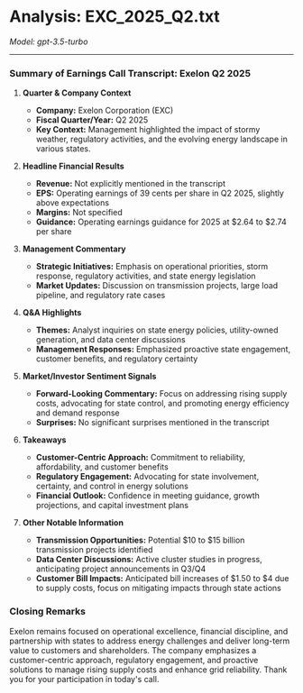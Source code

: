 # Analysis: EXC_2025_Q2.txt

*Model: gpt-3.5-turbo*

---

### Summary of Earnings Call Transcript: Exelon Q2 2025

1. **Quarter & Company Context**
   - **Company:** Exelon Corporation (EXC)
   - **Fiscal Quarter/Year:** Q2 2025
   - **Key Context:** Management highlighted the impact of stormy weather, regulatory activities, and the evolving energy landscape in various states.

2. **Headline Financial Results**
   - **Revenue:** Not explicitly mentioned in the transcript
   - **EPS:** Operating earnings of 39 cents per share in Q2 2025, slightly above expectations
   - **Margins:** Not specified
   - **Guidance:** Operating earnings guidance for 2025 at $2.64 to $2.74 per share

3. **Management Commentary**
   - **Strategic Initiatives:** Emphasis on operational priorities, storm response, regulatory activities, and state energy legislation
   - **Market Updates:** Discussion on transmission projects, large load pipeline, and regulatory rate cases

4. **Q&A Highlights**
   - **Themes:** Analyst inquiries on state energy policies, utility-owned generation, and data center discussions
   - **Management Responses:** Emphasized proactive state engagement, customer benefits, and regulatory certainty

5. **Market/Investor Sentiment Signals**
   - **Forward-Looking Commentary:** Focus on addressing rising supply costs, advocating for state control, and promoting energy efficiency and demand response
   - **Surprises:** No significant surprises mentioned in the transcript

6. **Takeaways**
   - **Customer-Centric Approach:** Commitment to reliability, affordability, and customer benefits
   - **Regulatory Engagement:** Advocating for state involvement, certainty, and control in energy solutions
   - **Financial Outlook:** Confidence in meeting guidance, growth projections, and capital investment plans

7. **Other Notable Information**
   - **Transmission Opportunities:** Potential $10 to $15 billion transmission projects identified
   - **Data Center Discussions:** Active cluster studies in progress, anticipating project announcements in Q3/Q4
   - **Customer Bill Impacts:** Anticipated bill increases of $1.50 to $4 due to supply costs, focus on mitigating impacts through state actions

### Closing Remarks
Exelon remains focused on operational excellence, financial discipline, and partnership with states to address energy challenges and deliver long-term value to customers and shareholders. The company emphasizes a customer-centric approach, regulatory engagement, and proactive solutions to manage rising supply costs and enhance grid reliability. Thank you for your participation in today's call.